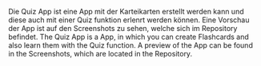 Die Quiz App ist eine App mit der Karteikarten erstellt werden kann und diese auch mit einer Quiz funktion erlenrt werden können. Eine Vorschau der App ist auf den Screenshots zu sehen, welche sich im Repository befindet.
The Quiz App is a App, in which you can create Flashcards and also learn them with the Quiz function. A preview of the App can be found in the Screenshots, which are located in the Repository.
